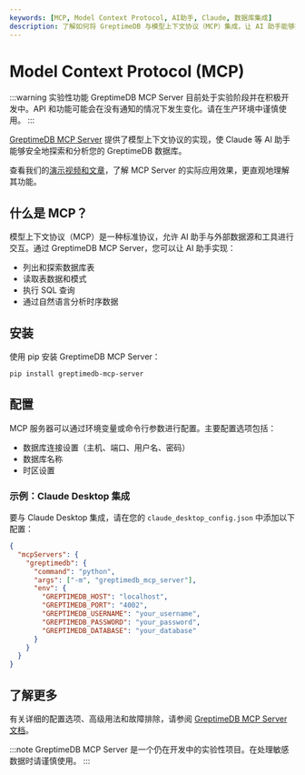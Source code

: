 ```yaml
---
keywords: [MCP, Model Context Protocol, AI助手, Claude, 数据库集成]
description: 了解如何将 GreptimeDB 与模型上下文协议（MCP）集成，让 AI 助手能够探索和分析您的时序数据。
---
```


# Model Context Protocol (MCP)

:::warning 实验性功能
GreptimeDB MCP Server 目前处于实验阶段并在积极开发中。API 和功能可能会在没有通知的情况下发生变化。请在生产环境中谨慎使用。
:::

[GreptimeDB MCP Server](https://github.com/GreptimeTeam/greptimedb-mcp-server) 提供了模型上下文协议的实现，使 Claude 等 AI 助手能够安全地探索和分析您的 GreptimeDB 数据库。

查看我们的[演示视频和文章](https://mp.weixin.qq.com/s/gbTuMLoG4b151Hs8KCSGxg)，了解 MCP Server 的实际应用效果，更直观地理解其功能。

## 什么是 MCP？

模型上下文协议（MCP）是一种标准协议，允许 AI 助手与外部数据源和工具进行交互。通过 GreptimeDB MCP Server，您可以让 AI 助手实现：

- 列出和探索数据库表
- 读取表数据和模式
- 执行 SQL 查询
- 通过自然语言分析时序数据

## 安装

使用 pip 安装 GreptimeDB MCP Server：

```bash
pip install greptimedb-mcp-server
```

## 配置

MCP 服务器可以通过环境变量或命令行参数进行配置。主要配置选项包括：

- 数据库连接设置（主机、端口、用户名、密码）
- 数据库名称
- 时区设置

### 示例：Claude Desktop 集成

要与 Claude Desktop 集成，请在您的 `claude_desktop_config.json` 中添加以下配置：

```json
{
  "mcpServers": {
    "greptimedb": {
      "command": "python",
      "args": ["-m", "greptimedb_mcp_server"],
      "env": {
        "GREPTIMEDB_HOST": "localhost",
        "GREPTIMEDB_PORT": "4002",
        "GREPTIMEDB_USERNAME": "your_username",
        "GREPTIMEDB_PASSWORD": "your_password",
        "GREPTIMEDB_DATABASE": "your_database"
      }
    }
  }
}
```

## 了解更多

有关详细的配置选项、高级用法和故障排除，请参阅 [GreptimeDB MCP Server 文档](https://github.com/GreptimeTeam/greptimedb-mcp-server)。

:::note
GreptimeDB MCP Server 是一个仍在开发中的实验性项目。在处理敏感数据时请谨慎使用。
:::
